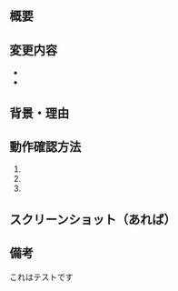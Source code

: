 ## 概要
<!-- このPull Requestでやったことを簡潔に記述してください -->

## 変更内容
<!-- 主な変更点や修正内容を箇条書きで書いてください -->
- 
-

## 背景・理由
<!-- なぜこの変更が必要だったのかを書いてください -->

## 動作確認方法
<!-- 動作確認の手順があれば記述してください -->
1.
2.
3.

## スクリーンショット（あれば）
<!-- UI変更がある場合はビフォーアフターの画像を添付 -->

## 備考
<!-- レビュワーに伝えておきたいことがあれば書いてください -->
これはテストです